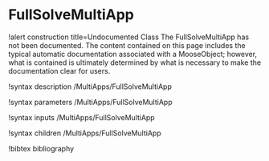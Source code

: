 <!-- MOOSE Documentation Stub: Remove this when content is added. -->

# FullSolveMultiApp

!alert construction title=Undocumented Class
The FullSolveMultiApp has not been documented. The content contained on this page includes the
typical automatic documentation associated with a MooseObject; however, what is contained is
ultimately determined by what is necessary to make the documentation clear for users.

!syntax description /MultiApps/FullSolveMultiApp

!syntax parameters /MultiApps/FullSolveMultiApp

!syntax inputs /MultiApps/FullSolveMultiApp

!syntax children /MultiApps/FullSolveMultiApp

!bibtex bibliography

